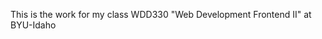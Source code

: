<!--# WDD330-->
<!--# jalvgrana.github.io-->
<p>This is the work for my class  WDD330 "Web Development Frontend II" at BYU-Idaho</p>

